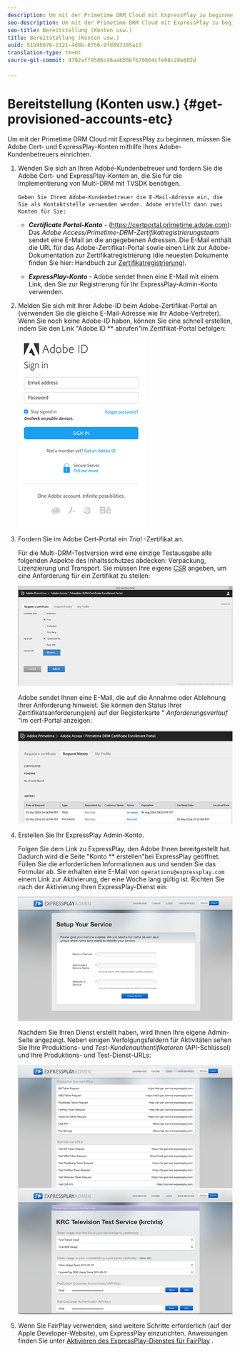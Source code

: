 ```yaml
---
description: Um mit der Primetime DRM Cloud mit ExpressPlay zu beginnen, müssen Sie Adobe Cert- und ExpressPlay-Konten mithilfe Ihres Adobe-Kundenbetreuers einrichten.
seo-description: Um mit der Primetime DRM Cloud mit ExpressPlay zu beginnen, müssen Sie Adobe Cert- und ExpressPlay-Konten mithilfe Ihres Adobe-Kundenbetreuers einrichten.
seo-title: Bereitstellung (Konten usw.)
title: Bereitstellung (Konten usw.)
uuid: 51b95676-2121-4d8b-8756-9fd097185a13
translation-type: tm+mt
source-git-commit: 9792aff8586c46aabb5bfb70864cfe98c28e602d

---
```



# Bereitstellung (Konten usw.) {#get-provisioned-accounts-etc}

Um mit der Primetime DRM Cloud mit ExpressPlay zu beginnen, müssen Sie Adobe Cert- und ExpressPlay-Konten mithilfe Ihres Adobe-Kundenbetreuers einrichten.

1. Wenden Sie sich an Ihren Adobe-Kundenbetreuer und fordern Sie die Adobe Cert- und ExpressPlay-Konten an, die Sie für die Implementierung von Multi-DRM mit TVSDK benötigen.

       Geben Sie Ihrem Adobe-Kundenbetreuer die E-Mail-Adresse ein, die Sie als Kontaktstelle verwenden werden. Adobe erstellt dann zwei Konten für Sie:
   
   * ***Certificate Portal-Konto*** - (<span></span>https://certportal.primetime.adobe.com): Das *Adobe Access/Primetime-DRM-Zertifikatregistrierungsteam* sendet eine E-Mail an die angegebenen Adressen. Die E-Mail enthält die URL für das Adobe-Zertifikat-Portal sowie einen Link zur Adobe-Dokumentation zur Zertifikatregistrierung (die neuesten Dokumente finden Sie hier: Handbuch zur [Zertifikatregistrierung](../../../digital-rights-management/certificate-enrollment-guide/about-certs.md)).

   * ***ExpressPlay-Konto*** - Adobe sendet Ihnen eine E-Mail mit einem Link, den Sie zur Registrierung für Ihr ExpressPlay-Admin-Konto verwenden.

1. Melden Sie sich mit Ihrer Adobe-ID beim Adobe-Zertifikat-Portal an (verwenden Sie die gleiche E-Mail-Adresse wie Ihr Adobe-Vertreter). Wenn Sie noch keine Adobe-ID haben, können Sie eine schnell erstellen, indem Sie den Link &quot;Adobe ID ** abrufen&quot;im Zertifikat-Portal befolgen:

   <!--<a id="fig_mst_gtj_wv"></a>-->

   ![](assets/cert_portal_sign-in-page-web.png)

1. Fordern Sie im Adobe Cert-Portal ein *Trial* -Zertifikat an.

   Für die Multi-DRM-Testversion wird eine einzige Testausgabe alle folgenden Aspekte des Inhaltsschutzes abdecken: Verpackung, Lizenzierung und Transport. Sie müssen Ihre eigene [CSR](../../../digital-rights-management/certificate-enrollment-guide/request-certs/gen-cert-signing-req.md) angeben, um eine Anforderung für ein Zertifikat zu stellen:
   <!--<a id="fig_op1_xwj_wv"></a>-->

   ![](assets/cert_portal_trial_request-web.png)

   Adobe sendet Ihnen eine E-Mail, die auf die Annahme oder Ablehnung Ihrer Anforderung hinweist. Sie können den Status Ihrer Zertifikatsanforderung(en) auf der Registerkarte &quot; *Anforderungsverlauf* &quot;im cert-Portal anzeigen:
   <!--<a id="fig_gkl_myj_wv"></a>-->

   ![](assets/cert_portal_request_history-web.png)

1. Erstellen Sie Ihr ExpressPlay Admin-Konto.

   Folgen Sie dem Link zu ExpressPlay, den Adobe Ihnen bereitgestellt hat. Dadurch wird die Seite &quot;Konto ** erstellen&quot;bei ExpressPlay geöffnet. Füllen Sie die erforderlichen Informationen aus und senden Sie das Formular ab. Sie erhalten eine E-Mail von `operations@expressplay.com` einem Link zur Aktivierung, der eine Woche lang gültig ist. Richten Sie nach der Aktivierung Ihren ExpressPlay-Dienst ein:
   <!--<a id="fig_cjl_ztk_wv"></a>-->

   ![](assets/expressplay_create_service-web.png)

   Nachdem Sie Ihren Dienst erstellt haben, wird Ihnen Ihre eigene Admin-Seite angezeigt. Neben einigen Verfolgungsfeldern für Aktivitäten sehen Sie Ihre Produktions- und *Test-Kundenauthentifikatoren* (API-Schlüssel) und Ihre Produktions- und Test-Dienst-URLs:

   <!--<a id="fig_c5h_xdl_wv"></a>-->

   ![](assets/expressplay_admin_dashboard_2-web.png) ![](assets/expressplay_admin_dashboard-web.png)

1. Wenn Sie FairPlay verwenden, sind weitere Schritte erforderlich (auf der Apple Developer-Website), um ExpressPlay einzurichten. Anweisungen finden Sie unter [Aktivieren des ExpressPlay-Dienstes für FairPlay](../../multi-drm-workflows/p-l-and-p/fairplay-workflow.md#enable-expressplay-service-for-fairplay) .
